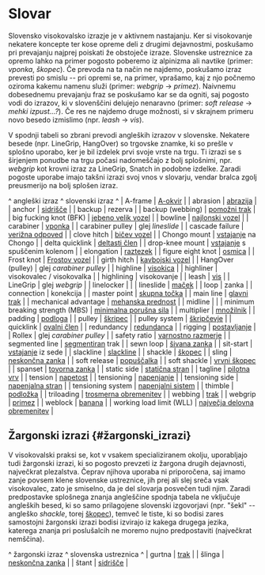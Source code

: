 # Slovar

Slovensko visokovalsko izrazje je v aktivnem nastajanju. Ker si
visokovanje nekatere koncepte ter kose opreme deli z drugimi
dejavnostmi, poskušamo pri prevajanju najprej poiskati že obstoječe
izraze. Slovenske ustreznice za opremo lahko na primer pogosto poberemo
iz alpinizma ali navtike (primer: *vponka*, *škopec*). Če prevoda na
ta način ne najdemo, poskušamo izraz prevesti po smislu -- pri opremi
se, na primer, vprašamo, kaj z njo počnemo oziroma kakemu namenu služi
(primer: *webgrip* -\> *primez*). Naivnemu dobesednemu prevajanju
fraz se poskušamo kar se da ogniti, saj pogosto vodi do izrazov, ki v
slovenščini delujejo nenaravno (primer: *soft release* -\> *mehki
izpust\...?*). Če res ne najdemo druge možnosti, si v skrajnem primeru
novo besedo izmislimo (npr. *leash* -\> *vis*).

V spodnji tabeli so zbrani prevodi angleških izrazov v slovenske.
Nekatere besede (npr. LineGrip, HangOver) so trgovske znamke, ki so
prešle v splošno uporabo, ker je bil izdelek prvi svoje vrste na trgu.
Ti izrazi se s širjenjem ponudbe na trgu počasi nadomeščajo z bolj
splošnimi, npr. *webgrip* kot krovni izraz za LineGrip, Snatch in
podobne izdelke. Zaradi pogoste uporabe imajo takšni izrazi svoj vnos v
slovarju, vendar bralca zgolj preusmerijo na bolj splošen izraz.

\^ angleški izraz \^ slovenski izraz \^ \| A-frame \|
[A-okvir](/A-okvir) \| \| abrasion \|
[abrazija](/abrazija) \| \| anchor \|
[sidrišče](/sidrišče) \| \| backup \| rezerva \| \| backup
(webbing) \| [pomožni trak](/pomozni-trak) \| \| big fucking
knot (BFK) \| [jebeno velik vozel](/jebeno-velik-vozel) \| \|
bowline \| [najlonski vozel](/najlonski-vozel) \| \| carabiner
\| [vponka](/vponka) \| \| carabiner pulley \| glej
*lineslide* \| \| cascade failure \| [verižna
odpoved](/verizna-odpoved) \| \| clove hitch \| [bičev
vozel](/bicev-vozel) \| \| Chongo mount \|
[vstajanje](/vstajanje) na Chongo \| \| delta quicklink \|
[deltasti člen](/deltasti-clen) \| \| drop-knee mount \|
[vstajanje](/vstajanje) s spuščenim kolenom \| \| elongation
\| [raztezek](/raztezek) \| \| figure eight knot \|
[osmica](/osmica) \| \| Frost knot \| [Frostov
vozel](/Frostov_vozel) \| \| girth hitch \| [kavbojski
vozel](/kavbojski-vozel) \| \| HangOver (pulley) \| glej
*carabiner pulley* \| \| highline \| [visokica](/visokica)
\| \| highliner \| visokovalec / visokovalka \| \| highlining \|
visokovanje \| \| leash \| [vis](/vis) \| \| LineGrip \| glej
*webgrip* \| \| linelocker \| \| \| lineslide \|
[maček](/maček) \| \| loop \| zanka \| \| connection \|
konekcija \| \| master point \| [skupna točka](/skupna-tocka)
\| \| main line \| [glavni trak](/glavni-trak) \| \|
mechanical advantage \| [mehanska
prednost](/mehanska-prednost) \| \| midline \| \| \| minimum
breaking strength (MBS) \| [minimalna porušna
sila](/minimalna-porusna-sila) \| \| multiplier \|
[množilnik](/množilnik) \| \| padding \|
[podloga](/podloga) \| \| pulley \|
[škripec](/škripec) \| \| pulley system \|
[škripčevje](/napenjalni-sistem) \| \| quicklink \| [ovalni
člen](/ovalni-clen) \| \| redundancy \|
[redundanca](/redundanca) \| \| rigging \|
[postavljanje](/postavljanje) \| \| Rollex \| glej *carabiner
pulley* \| \| safety ratio \| [varnostno
razmerje](/varnostno-razmerje) \| \| segmented line \|
[segmentiran](/segmentiranje) trak \| \| sewn loop \| [šivana
zanka](/sivana-zanka) \| \| sit-start \|
[vstajanje](/vstajanje) iz sede \| \| slackline \|
[slackline](/slackline) \| \| shackle \|
[škopec](/škopec) \| \| sling \| [neskončna
zanka](/neskoncna-zanka) \| \| soft release \|
[popuščalka](/popuščalka) \| \| soft shackle \| [vrvni
škopec](/vrvni-skopec) \| \| spanset \| [tovorna
zanka](/tovorna-zanka) \| \| static side \| [statična
stran](/staticna-stran) \| \| tagline \| [pilotna
vrv](/pilotna-vrv) \| \| tension \|
[napetost](/napetost) \| \| tensioning \|
[napenjanje](/napenjanje) \| \| tensioning side \| [napenjalna
stran](/napenjalna-stran) \| \| tensioning system \|
[napenjalni sistem](/napenjalni-sistem) \| \| thimble \|
[podložka](/podložka) \| \| triloading \| [trosmerna
obremenitev](/trosmerna-obremenitev) \| \| webbing \|
[trak](/trak) \| \| webgrip \| [primez](/primež) \|
\| weblock \| [banana](/banana) \| \| working load limit (WLL)
\| [največja delovna
obremenitev](/najvecja-delovna-obremenitev) \|

## Žargonski izrazi {#žargonski_izrazi}

V visokovalski praksi se, kot v vsakem specializiranem okolju,
uporabljajo tudi žargonski izrazi, ki so pogosto prevzeti iz žargona
drugih dejavnosti, največkrat plezalstva. Čeprav njihova uporaba ni
priporočena, saj imamo zanje povsem klene slovenske ustreznice, jih prej
ali slej sreča vsak visokovalec, zato je smiselno, da je del slovarja
posvečen tudi njim. Zaradi predpostavke splošnega znanja angleščine
spodnja tabela ne vključuje angleških besed, ki so samo prilagojene
slovenski izgovorjavi (npr. \"šekl\" -- angleško *shackle*, torej
[škopec](/škopec)), temveč le tiste, ki so bodisi zares
samostojni žargonski izrazi bodisi izvirajo iz kakega drugega jezika,
katerega znanja pri poslušalcih ne moremo nujno predpostaviti
(največkrat nemščina).

\^ žargonski izraz \^ slovenska ustreznica \^ \| gurtna \|
[trak](/trak) \| \| šlinga \| [neskončna
zanka](/neskoncna-zanka) \| \| štant \|
[sidrišče](/sidrišče) \|
